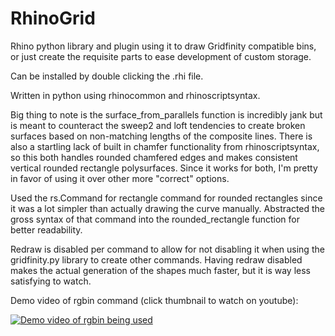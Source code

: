 # RhinoGrid
Rhino python library and plugin using it to draw Gridfinity compatible bins, or just create the requisite parts to ease development of custom storage.

Can be installed by double clicking the .rhi file.

Written in python using rhinocommon and rhinoscriptsyntax.

Big thing to note is the surface_from_parallels function is incredibly jank but is meant to counteract the sweep2 and loft tendencies to create broken surfaces based on non-matching lengths of the composite lines. There is also a startling lack of built in chamfer functionality from rhinoscriptsyntax, so this both handles rounded chamfered edges and makes consistent vertical rounded rectangle polysurfaces. Since it works for both, I'm pretty in favor of using it over other more "correct" options.

Used the rs.Command for rectangle command for rounded rectangles since it was a lot simpler than actually drawing the curve manually. Abstracted the gross syntax of that command into the rounded_rectangle function for better readability.

Redraw is disabled per command to allow for not disabling it when using the gridfinity.py library to create other commands. Having redraw disabled makes the actual generation of the shapes much faster, but it is way less satisfying to watch.

Demo video of rgbin command (click thumbnail to watch on youtube):

[![Demo video of rgbin being used](https://img.youtube.com/vi/D340Aelf3B4/0.jpg)](https://www.youtube.com/watch?v=D340Aelf3B4)
